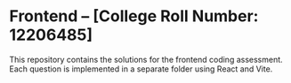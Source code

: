 # Frontend – [College Roll Number: 12206485]

This repository contains the solutions for the frontend coding assessment. Each question is implemented in a separate folder using React and Vite.
